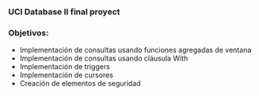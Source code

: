 ### UCI Database II final proyect

### Objetivos:
  * Implementación de consultas usando funciones agregadas de ventana 
  * Implementación de consultas usando cláusula With
  * Implementación de triggers
  * Implementación de cursores
  * Creación de elementos de seguridad
